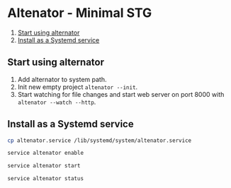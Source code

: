 # Altenator - Minimal STG

1. [Start using alternator](#start-using-alternator)
2. [Install as a Systemd service](#install-as-a-systemd-service)

## Start using alternator

1. Add alternator to system path.
2. Init new empty project `altenator --init`.
3. Start watching for file changes and start web server on port 8000 with `altenator --watch --http`.

## Install as a Systemd service

```bash
cp altenator.service /lib/systemd/system/altenator.service

service altenator enable

service altenator start

service altenator status
```
